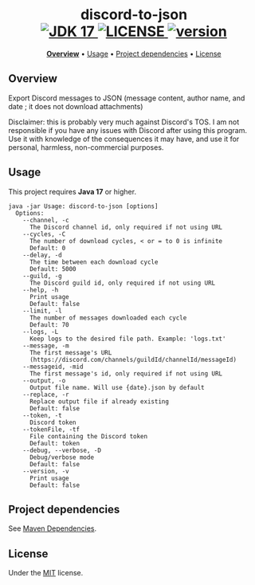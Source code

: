 <h1 align="center">
  discord-to-json
  <br>
  <a href="https://github.com/alkanife/alkabot/blob/main/pom.xml">
    <img src="https://img.shields.io/badge/Open%20JDK-17-green" alt="JDK 17">
  </a>
  <a href="https://github.com/alkanife/alkabot/blob/main/LICENSE">
    <img src="https://img.shields.io/github/license/alkanife/discord-to-json?" alt="LICENSE">
  </a>
  <a href="https://github.com/alkanife/alkabot/releases/tag/1.0.1">
    <img src="https://img.shields.io/badge/version-1.0.1-blue" alt="version">
  </a>
</h1>

<p align="center">
  <b><a href="#overview">Overview</a></b>
  •
  <a href="#usage">Usage</a>
  •
  <a href="#project-dependencies">Project dependencies</a>
  •
  <a href="#license">License</a>
</p>

## Overview
Export Discord messages to JSON (message content, author name, and date ; it does not download attachments)

Disclaimer: this is probably very much against Discord's TOS. I am not responsible if you have any issues with Discord after using this program. Use it with knowledge of the consequences it may have, and use it for personal, harmless, non-commercial purposes.

## Usage
This project requires **Java 17** or higher. 

```
java -jar Usage: discord-to-json [options]
  Options:
    --channel, -c
      The Discord channel id, only required if not using URL
    --cycles, -C
      The number of download cycles, < or = to 0 is infinite
      Default: 0
    --delay, -d
      The time between each download cycle
      Default: 5000
    --guild, -g
      The Discord guild id, only required if not using URL
    --help, -h
      Print usage
      Default: false
    --limit, -l
      The number of messages downloaded each cycle
      Default: 70
    --logs, -L
      Keep logs to the desired file path. Example: 'logs.txt'
    --message, -m
      The first message's URL
      (https://discord.com/channels/guildId/channelId/messageId)
    --messageid, -mid
      The first message's id, only required if not using URL
    --output, -o
      Output file name. Will use {date}.json by default
    --replace, -r
      Replace output file if already existing
      Default: false
    --token, -t
      Discord token
    --tokenFile, -tf
      File containing the Discord token
      Default: token
    --debug, --verbose, -D
      Debug/verbose mode
      Default: false
    --version, -v
      Print usage
      Default: false
```

## Project dependencies
See [Maven Dependencies](https://github.com/alkanife/discord-to-json/blob/main/pom.xml).

## License
Under the [MIT](https://github.com/alkanife/discord-to-json/blob/main/LICENSE) license.
